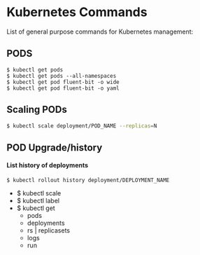 # Kubernetes Commands

List of general purpose commands for Kubernetes management:

## PODS

```
$ kubectl get pods
$ kubectl get pods --all-namespaces
$ kubectl get pod fluent-bit -o wide
$ kubectl get pod fluent-bit -o yaml
```

## Scaling PODs

```bash
$ kubectl scale deployment/POD_NAME --replicas=N
```

## POD Upgrade/history

#### List history of deployments
```
$ kubectl rollout history deployment/DEPLOYMENT_NAME
```

- $ kubectl scale
- $ kubectl label
- $ kubectl get 
  - pods
  - deployments
  - rs | replicasets
  - logs
  - run 

